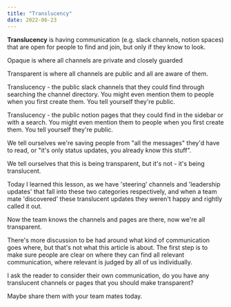 ```yaml
---
title: "Translucency"
date: 2022-06-23
---
```


**Translucency** is having communication (e.g. slack channels, notion spaces) that are open for people to find and join, but only if they know to look.

Opaque is where all channels are private and closely guarded

Transparent is where all channels are public and all are aware of them.

Translucency - the public slack channels that they could find through searching the channel directory.
You might even mention them to people when you first create them.
You tell yourself they're public.

Translucency - the public notion pages that they could find in the sidebar or with a search.
You might even mention them to people when you first create them.
You tell yourself they're public.

We tell ourselves we're saving people from "all the messages" they'd have to read, or "it's only status updates, you already know this stuff".

We tell ourselves that this is being transparent, but it's not - it's being translucent.

Today I learned this lesson, as we have 'steering' channels and 'leadership updates' that fall into these two categories respectively, and when a team mate 'discovered' these translucent updates they weren't happy and rightly called it out. 

Now the team knows the channels and pages are there, now we're all transparent.

There's more discussion to be had around what kind of communication goes where, but that's not what this article is about. The first step is to make sure people are clear on where they can find all relevant communication, where relevant is judged by all of us individually.

I ask the reader to consider their own communication, do you have any translucent channels or pages that you should make transparent?

Maybe share them with your team mates today.